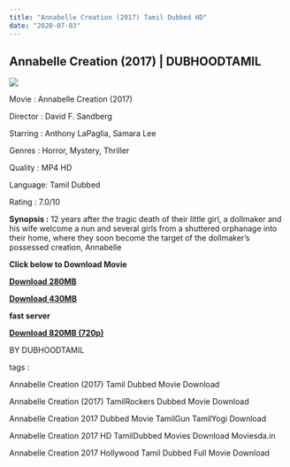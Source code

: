 ```yaml
---
title: "Annabelle Creation (2017) Tamil Dubbed HD"
date: "2020-07-03"
---
```


## Annabelle Creation (2017) | DUBHOODTAMIL

[![](https://1.bp.blogspot.com/-RY-3r-gxY74/Xv87SZWfU0I/AAAAAAAABpE/UXzTP8ls2aAhEQfG7J1z5W8ZhvxevA2tgCNcBGAsYHQ/s640/2.jpg)](https://1.bp.blogspot.com/-RY-3r-gxY74/Xv87SZWfU0I/AAAAAAAABpE/UXzTP8ls2aAhEQfG7J1z5W8ZhvxevA2tgCNcBGAsYHQ/s1600/2.jpg)

Movie : Annabelle Creation (2017)

Director : David F. Sandberg

Starring : Anthony LaPaglia, Samara Lee

Genres : Horror, Mystery, Thriller

Quality : MP4 HD

Language: Tamil Dubbed

Rating : 7.0/10

**Synopsis :** 12 years after the tragic death of their little girl, a dollmaker and his wife welcome a nun and several girls from a shuttered orphanage into their home, where they soon become the target of the dollmaker’s possessed creation, Annabelle

**Click below to Download Movie**

**[Download 280MB](https://oncehelp.com/Annabelle-Creation-280MB)**

**[Download 430MB](https://oncehelp.com/Annabelle-Creation-430MB)**

**fast server**

**[Download 820MB (720p)](https://oncehelp.com/Annabelle-Creation-820MB)**

BY DUBHOODTAMIL

  

tags :

  

Annabelle Creation (2017) Tamil Dubbed Movie Download

  

Annabelle Creation (2017) TamilRockers Dubbed Movie Download

  

Annabelle Creation 2017 Dubbed Movie TamilGun TamilYogi Download

  

Annabelle Creation 2017 HD TamilDubbed Movies Download Moviesda.in

  

Annabelle Creation 2017 Hollywood Tamil Dubbed Full Movie Download
